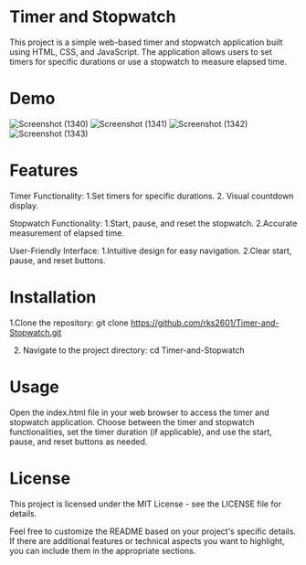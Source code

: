 # Timer and Stopwatch
This project is a simple web-based timer and stopwatch application built using HTML, CSS, and JavaScript. The application allows users to set timers for specific durations or use a stopwatch to measure elapsed time.

# Demo
![Screenshot (1340)](https://github.com/rks2601/Timer-and-Stopwatch/assets/122681297/ce789513-391d-4ae0-a59f-de668d6195a7)
![Screenshot (1341)](https://github.com/rks2601/Timer-and-Stopwatch/assets/122681297/094100e0-2669-4739-adee-7d395b97d1ec)
![Screenshot (1342)](https://github.com/rks2601/Timer-and-Stopwatch/assets/122681297/0455f615-6de5-434b-935e-a87aaf6b32a3)
![Screenshot (1343)](https://github.com/rks2601/Timer-and-Stopwatch/assets/122681297/88587583-11b3-4363-9db5-94d0a3ca0bc3)


# Features
Timer Functionality:
  1.Set timers for specific durations.
  2. Visual countdown display.

Stopwatch Functionality:
  1.Start, pause, and reset the stopwatch.
  2.Accurate measurement of elapsed time.

User-Friendly Interface:
  1.Intuitive design for easy navigation.
  2.Clear start, pause, and reset buttons.

# Installation
1.Clone the repository:
  git clone https://github.com/rks2601/Timer-and-Stopwatch.git

2. Navigate to the project directory:
   cd Timer-and-Stopwatch

# Usage
Open the index.html file in your web browser to access the timer and stopwatch application. Choose between the timer and stopwatch functionalities, set the timer duration (if applicable), and use the start, pause, and reset buttons as needed.

# License
This project is licensed under the MIT License - see the LICENSE file for details.

Feel free to customize the README based on your project's specific details. If there are additional features or technical aspects you want to highlight, you can include them in the appropriate sections.





